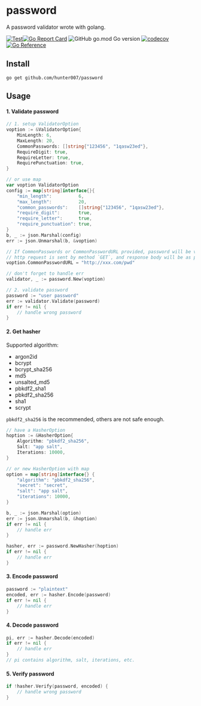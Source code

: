 # password
A password validator wrote with golang.

[![Test](https://github.com/hunter007/password/workflows/Unittest/badge.svg)](https://github.com/hunter007/password/actions?query=workflow%3AUnitTest)[![Go Report Card](https://goreportcard.com/badge/github.com/hunter007/password)](https://goreportcard.com/report/github.com/hunter007/password) ![GitHub go.mod Go version](https://img.shields.io/github/go-mod/go-version/hunter007/password) [![codecov](https://codecov.io/gh/hunter007/password/branch/main/graph/badge.svg)](https://codecov.io/gh/hunter007/password) [![Go Reference](https://pkg.go.dev/badge/github.com/hunter007/password.svg)](https://pkg.go.dev/github.com/hunter007/password)


## Install

```shell
go get github.com/hunter007/password
```

## Usage

#### 1. Validate password

```go
// 1. setup ValidatorOption
voption := &ValidatorOption{
    MinLength: 6,
    MaxLength: 20,
    CommonPasswords: []string{"123456", "1qasw23ed"},
    RequireDigit: true,
    RequireLetter: true,
    RequirePunctuation: true,
}

// or use map
var voption ValidatorOption
config := map[string]interface{}{
    "min_length":          6,
    "max_length":          20,
    "common_passwords":    []string{"123456", "1qasw23ed"},
    "require_digit":       true,
    "require_letter":      true,
    "require_punctuation": true,
}
b, _ := json.Marshal(config)
err := json.Unmarshal(b, &voption)

// If CommonPasswords or CommonPasswordURL provided, password will be validated as common password.
// http request is sent by method `GET`, and response body will be as plain text, splited by "\n", one password one line.
voption.CommonPasswordURL = "http://xxx.com/pwd"

// don't forget to handle err
validator, _ := password.New(voption)

// 2. validate password
password := "user password"
err := validator.Validate(password)
if err != nil {
    // handle wrong password
}
```

#### 2. Get hasher

Supported algorithm:

- argon2id
- bcrypt
- bcrypt_sha256
- md5
- unsalted_md5
- pbkdf2_sha1
- pbkdf2_sha256
- sha1
- scrypt


`pbkdf2_sha256` is the recommended, others are not safe enough.

```go
// have a HasherOption
hoption := &HasherOption{
    Algorithm: "pbkdf2_sha256",
    Salt: "app salt",
    Iterations: 10000,
}

// or new HasherOption with map
option = map[string]interface{} {
    "algorithm": "pbkdf2_sha256",
    "secret": "secret",
    "salt": "app salt",
    "iterations": 10000,
}

b, _ := json.Marshal(option)
err := json.Unmarshal(b, &hoption)
if err != nil {
    // handle err
}

hasher, err := password.NewHasher(hoption)
if err != nil {
    // handle err
}
```
#### 3. Encode password

```go
password := "plaintext"
encoded, err := hasher.Encode(password)
if err != nil {
    // handle err
}
```

#### 4. Decode password

```go
pi, err := hasher.Decode(encoded)
if err != nil {
    // handle err
}
// pi contains algorithm, salt, iterations, etc.
```

#### 5. Verify password

```go
if !hasher.Verify(password, encoded) {
    // handle wrong password
}
```
